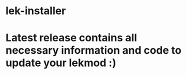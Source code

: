 # lek-installer
# Latest release contains all necessary information and code to update your lekmod :)
